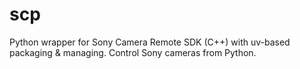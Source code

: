 # scp
Python wrapper for Sony Camera Remote SDK (C++) with uv-based packaging &amp; managing. Control Sony cameras from Python.
